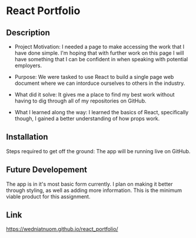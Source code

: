 
# React Portfolio

## Description

- Project Motivation: I needed a page to make accessing the work that I have done simple. I'm hoping that with further work on this page I will have something that I can be confident in when speaking with potential employers.

- Purpose: We were tasked to use React to build a single page web document where we can intorduce ourselves to others in the industry.

- What did it solve: It gives me a place to find my best work without having to dig through all of my repositories on GitHub.

- What I learned along the way: I learned the basics of React, specifically though, I gained a better understanding of how props work.

## Installation

Steps required to get off the ground: The app will be running live on GitHub.

## Future Developement

The app is in it's most basic form currently. I plan on making it better through styling, as well as adding more information. This is the minimum viable product for this assignment.

## Link

https://wedniatnuom.github.io/react_portfolio/
